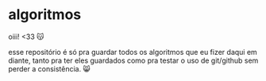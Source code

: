 # algoritmos

oiii! <33 😽

esse repositório é só pra guardar todos os algoritmos que eu fizer daqui em diante, tanto pra ter eles guardados como pra testar o uso de git/github sem perder a consistência. 😸

